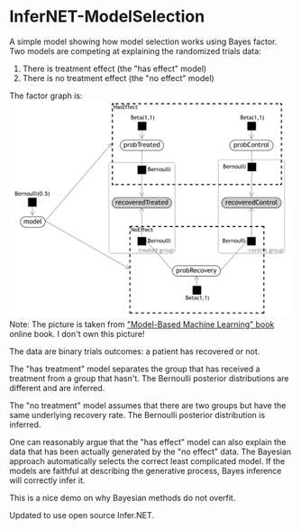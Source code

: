 # InferNET-ModelSelection
A simple model showing how model selection works using Bayes factor. Two models are competing at explaining the randomized trials data:
1. There is treatment effect (the "has effect" model)
2. There is no treatment effect (the "no effect" model)

The factor graph is:
![Graphical Model](https://github.com/usptact/InferNET-ModelSelection/blob/master/graphical_model.png)
Note: The picture is taken from ["Model-Based Machine Learning" book](http://www.mbmlbook.com/Asthma_Modelling_with_gates.html) online book. I don't own this picture!

The data are binary trials outcomes: a patient has recovered or not.

The "has treatment" model separates the group that has received a treatment from a group that hasn't. The Bernoulli posterior distributions are different and are inferred.

The "no treatment" model assumes that there are two groups but have the same underlying recovery rate. The Bernoulli posterior distribution is inferred.

One can reasonably argue that the "has effect" model can also explain the data that has been actually generated by the "no effect" data. The Bayesian approach automatically selects the correct least complicated model. If the models are faithful at describing the generative process, Bayes inference will correctly infer it.

This is a nice demo on why Bayesian methods do not overfit.

Updated to use open source Infer.NET.

